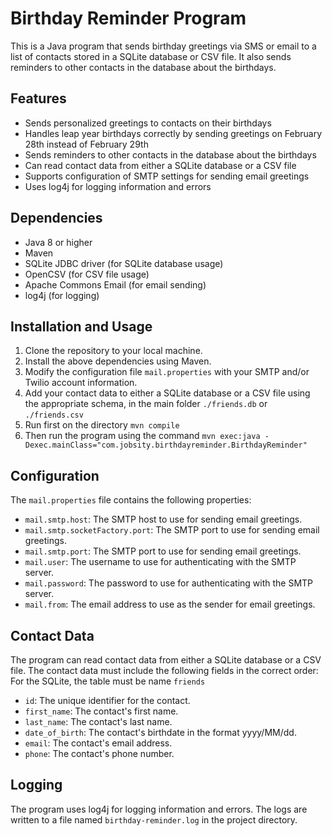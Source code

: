 # Birthday Reminder Program

This is a Java program that sends birthday greetings via SMS or email to a list of contacts stored in a SQLite database or CSV file. It also sends reminders to other contacts in the database about the birthdays.

## Features

- Sends personalized greetings to contacts on their birthdays
- Handles leap year birthdays correctly by sending greetings on February 28th instead of February 29th
- Sends reminders to other contacts in the database about the birthdays
- Can read contact data from either a SQLite database or a CSV file
- Supports configuration of SMTP settings for sending email greetings
- Uses log4j for logging information and errors

## Dependencies

- Java 8 or higher
- Maven
- SQLite JDBC driver (for SQLite database usage)
- OpenCSV (for CSV file usage)
- Apache Commons Email (for email sending)
- log4j (for logging)

## Installation and Usage

1. Clone the repository to your local machine.
2. Install the above dependencies using Maven.
3. Modify the configuration file `mail.properties` with your SMTP and/or Twilio account information.
4. Add your contact data to either a SQLite database or a CSV file using the appropriate schema, in the main folder `./friends.db` or `./friends.csv`
5. Run first on the directory `mvn compile`
6. Then run the program using the command `mvn exec:java -Dexec.mainClass="com.jobsity.birthdayreminder.BirthdayReminder"`

## Configuration

The `mail.properties` file contains the following properties:

- `mail.smtp.host`: The SMTP host to use for sending email greetings.
- `mail.smtp.socketFactory.port`: The SMTP port to use for sending email greetings.
- `mail.smtp.port`: The SMTP port to use for sending email greetings.
- `mail.user`: The username to use for authenticating with the SMTP server.
- `mail.password`: The password to use for authenticating with the SMTP server.
- `mail.from`: The email address to use as the sender for email greetings.

## Contact Data

The program can read contact data from either a SQLite database or a CSV file. The contact data must include the following fields in the correct order:
For the SQLite, the table must be name `friends`

- `id`: The unique identifier for the contact.
- `first_name`: The contact's first name.
- `last_name`: The contact's last name.
- `date_of_birth`: The contact's birthdate in the format yyyy/MM/dd.
- `email`: The contact's email address.
- `phone`: The contact's phone number.


## Logging

The program uses log4j for logging information and errors. The logs are written to a file named `birthday-reminder.log` in the project directory.



